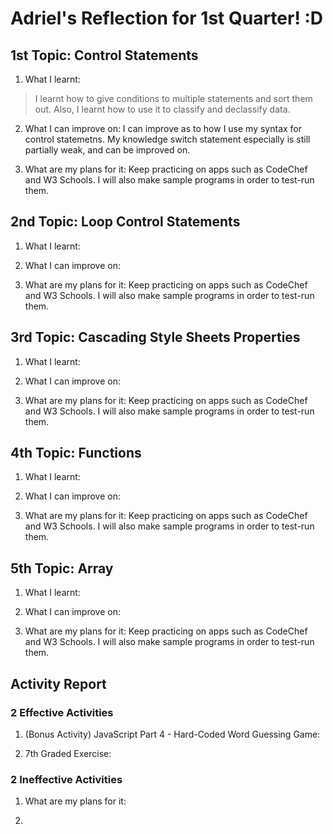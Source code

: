 # Adriel's Reflection for 1st Quarter! :D

## 1st Topic: Control Statements


1. What I learnt: 

> I learnt how to give conditions to multiple statements and sort them out. Also, I learnt how to use it to classify and declassify data. 
    
2. What I can improve on: I can improve as to how I use my syntax for control statemetns. My knowledge switch statement especially is still partially weak, and can be improved on.

3. What are my plans for it: Keep practicing on apps such as CodeChef and W3 Schools. I will also make sample programs in order to test-run them.

## 2nd Topic: Loop Control Statements

1. What I learnt: 
    
2. What I can improve on:

3. What are my plans for it: Keep practicing on apps such as CodeChef and W3 Schools. I will also make sample programs in order to test-run them.

## 3rd Topic: Cascading Style Sheets Properties


1. What I learnt: 
    
2. What I can improve on:

3. What are my plans for it: Keep practicing on apps such as CodeChef and W3 Schools. I will also make sample programs in order to test-run them.

## 4th Topic: Functions


1. What I learnt: 
    
2. What I can improve on:

3. What are my plans for it: Keep practicing on apps such as CodeChef and W3 Schools. I will also make sample programs in order to test-run them.

## 5th Topic: Array


1. What I learnt: 
    
2. What I can improve on:

3. What are my plans for it: Keep practicing on apps such as CodeChef and W3 Schools. I will also make sample programs in order to test-run them.

## Activity Report

### 2 Effective Activities

1. (Bonus Activity) JavaScript Part 4 - Hard-Coded Word Guessing Game:
    
2. 7th Graded Exercise: 

### 2 Ineffective Activities

1. What are my plans for it:

2. 